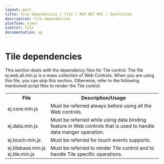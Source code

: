 ```yaml
---
layout: post
title: Tile dependencies | Tile | ASP.NET MVC | Syncfusion
description: tile dependencies
platform: ejmvc
control: Tile
documentation: ug
---
```


# Tile dependencies

This section deals with the dependency files for Tile control. The file ej.web.all.min.js is a mass collection of Web Controls. When you are using this file, you can skip this section. Otherwise, refer to the following mentioned script files to render the Tile control.

<table>
<tr>
<th>
File</th><th>
Description/Usage</th></tr>
<tr>
<td>
ej.core.min.js</td><td>
Must be referred always before using all the Web controls.</td></tr>
<tr>
<td>
ej.data.min.js</td><td>
Must be referred while using data binding feature in Web controls that is used to handle data manger operation.</td></tr>
<tr>
<td>
ej.touch.min.js</td><td>
Must be referred for touch events supports.</td></tr>
<tr>
<td>
ej.tilebase.min.js <br>
ej.tile.min.js</td><td>
Must be referred to render Tile control and to handle Tile specific operations.</td></tr>
</table>


